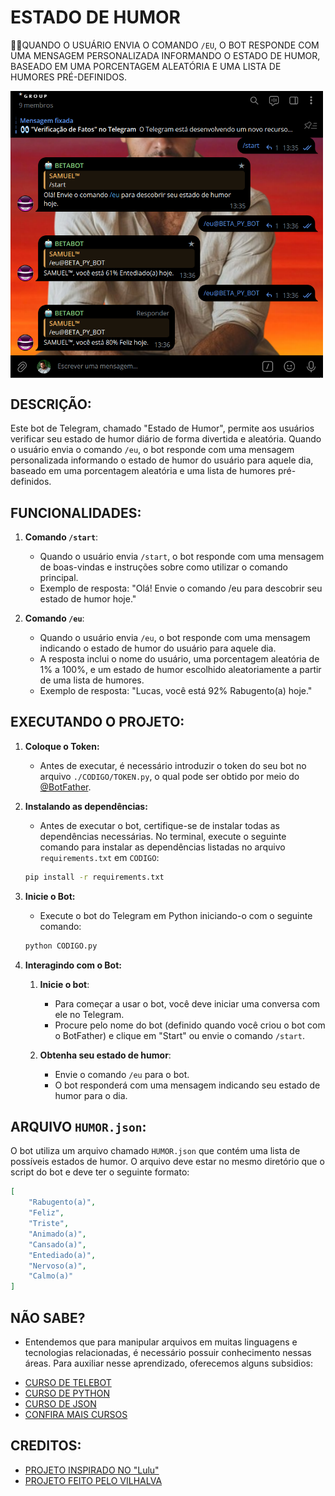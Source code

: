 # ESTADO DE HUMOR
🧑‍💻QUANDO O USUÁRIO ENVIA O COMANDO `/EU`, O BOT RESPONDE COM UMA MENSAGEM PERSONALIZADA INFORMANDO O ESTADO DE HUMOR, BASEADO EM UMA PORCENTAGEM ALEATÓRIA E UMA LISTA DE HUMORES PRÉ-DEFINIDOS.

<img src="FOTO.png" align="center" width="500"> <br>

## DESCRIÇÃO:
Este bot de Telegram, chamado "Estado de Humor", permite aos usuários verificar seu estado de humor diário de forma divertida e aleatória. Quando o usuário envia o comando `/eu`, o bot responde com uma mensagem personalizada informando o estado de humor do usuário para aquele dia, baseado em uma porcentagem aleatória e uma lista de humores pré-definidos.

## FUNCIONALIDADES:
1. **Comando `/start`**:
   - Quando o usuário envia `/start`, o bot responde com uma mensagem de boas-vindas e instruções sobre como utilizar o comando principal.
   - Exemplo de resposta: "Olá! Envie o comando /eu para descobrir seu estado de humor hoje."

2. **Comando `/eu`**:
   - Quando o usuário envia `/eu`, o bot responde com uma mensagem indicando o estado de humor do usuário para aquele dia.
   - A resposta inclui o nome do usuário, uma porcentagem aleatória de 1% a 100%, e um estado de humor escolhido aleatoriamente a partir de uma lista de humores.
   - Exemplo de resposta: "Lucas, você está 92% Rabugento(a) hoje."

## EXECUTANDO O PROJETO:
1. **Coloque o Token:**
   - Antes de executar, é necessário introduzir o token do seu bot no arquivo `./CODIGO/TOKEN.py`, o qual pode ser obtido por meio do [@BotFather](https://t.me/BotFather). 

2. **Instalando as dependências:**
   - Antes de executar o bot, certifique-se de instalar todas as dependências necessárias. No terminal, execute o seguinte comando para instalar as dependências listadas no arquivo `requirements.txt` em `CODIGO`:
   ```bash
   pip install -r requirements.txt
   ```

3. **Inicie o Bot:**
   - Execute o bot do Telegram em Python iniciando-o com o seguinte comando:
   ```bash
   python CODIGO.py
   ```

4. **Interagindo com o Bot:**
   1. **Inicie o bot**:
      - Para começar a usar o bot, você deve iniciar uma conversa com ele no Telegram.
      - Procure pelo nome do bot (definido quando você criou o bot com o BotFather) e clique em "Start" ou envie o comando `/start`.

   2. **Obtenha seu estado de humor**:
      - Envie o comando `/eu` para o bot.
      - O bot responderá com uma mensagem indicando seu estado de humor para o dia.

## ARQUIVO `HUMOR.json`:
O bot utiliza um arquivo chamado `HUMOR.json` que contém uma lista de possíveis estados de humor. O arquivo deve estar no mesmo diretório que o script do bot e deve ter o seguinte formato:
```json
[
    "Rabugento(a)",
    "Feliz",
    "Triste",
    "Animado(a)",
    "Cansado(a)",
    "Entediado(a)",
    "Nervoso(a)",
    "Calmo(a)"
]
```

## NÃO SABE?
- Entendemos que para manipular arquivos em muitas linguagens e tecnologias relacionadas, é necessário possuir conhecimento nessas áreas. Para auxiliar nesse aprendizado, oferecemos alguns subsidios:
* [CURSO DE TELEBOT](https://github.com/VILHALVA/CURSO-DE-TELEBOT)
* [CURSO DE PYTHON](https://github.com/VILHALVA/CURSO-DE-PYTHON)
* [CURSO DE JSON](https://github.com/VILHALVA/CURSO-DE-JSON)
* [CONFIRA MAIS CURSOS](https://github.com/VILHALVA?tab=repositories&q=+topic:CURSO)

## CREDITOS:
- [PROJETO INSPIRADO NO "Lulu"](https://github.com/viniciusvrc/Lulu)
- [PROJETO FEITO PELO VILHALVA](https://github.com/VILHALVA)
